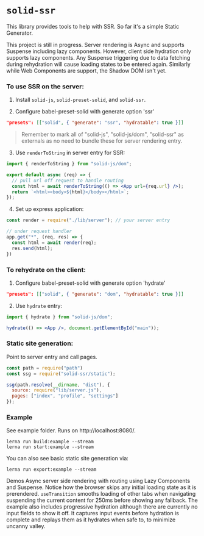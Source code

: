 # `solid-ssr`

This library provides tools to help with SSR. So far it's a simple Static Generator.

This project is still in progress. Server rendering is Async and supports Suspense including lazy components. However, client side hydration only supports lazy components. Any Suspense triggering due to data fetching during rehydration will cause loading states to be entered again. Similarly while Web Components are support, the Shadow DOM isn't yet.

### To use SSR on the server:

1. Install `solid-js`, `solid-preset-solid`, and `solid-ssr`.

2. Configure babel-preset-solid with generate option 'ssr'

```json
"presets": [["solid", { "generate": "ssr", "hydratable": true }]]
```
> Remember to mark all of "solid-js", "solid-js/dom", "solid-ssr" as externals as no need to bundle these for server rendering entry.

3. Use `renderToString` in server entry for SSR:

```jsx
import { renderToString } from "solid-js/dom";

export default async (req) => {
  // pull url off request to handle routing
  const html = await renderToString(() => <App url={req.url} />);
  return `<html><body>${html}</body></html>`;
});
```

4. Set up express application:
```js
const render = require("./lib/server"); // your server entry

// under request handler
app.get("*", (req, res) => {
  const html = await render(req);
  res.send(html);
})
```

### To rehydrate on the client:

1. Configure babel-preset-solid with generate option 'hydrate'

```json
"presets": [["solid", { "generate": "dom", "hydratable": true }]]
```

2. Use `hydrate` entry:

```jsx
import { hydrate } from "solid-js/dom";

hydrate(() => <App />, document.getElementById("main"));
```

### Static site generation:
Point to server entry and call pages.

```js
const path = require("path")
const ssg = require("solid-ssr/static");

ssg(path.resolve(__dirname, "dist"), {
  source: require("lib/server.js"),
  pages: ["index", "profile", "settings"]
});
```

### Example

See example folder. Runs on http://localhost:8080/.
```
lerna run build:example --stream
lerna run start:example --stream
```
You can also see basic static site generation via:
```
lerna run export:example --stream
```

Demos Async server side rendering with routing using Lazy Components and Suspense. Notice how the browser skips any initial loading state as it is prerendered. `useTransition` smooths loading of other tabs when navigating suspending the current content for 250ms before showing any fallback. The example also includes progressive hydration although there are currently no input fields to show it off. It captures input events before hydration is complete and replays them as it hydrates when safe to, to minimize uncanny valley.